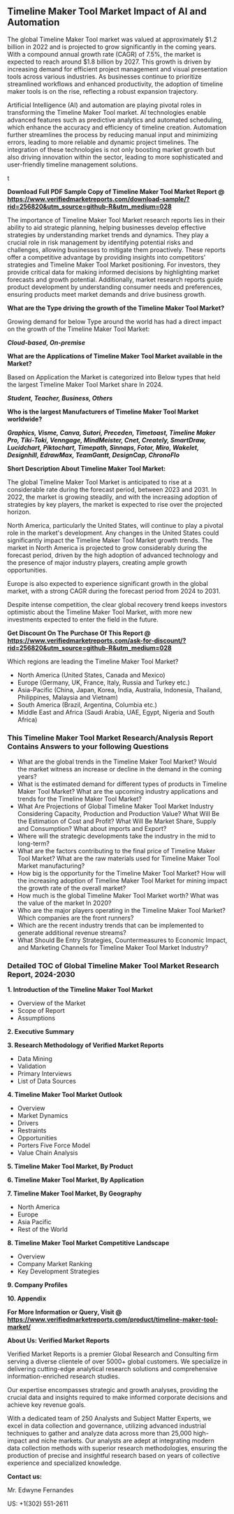 <h2>Timeline Maker Tool Market Impact of AI and Automation</h2><p>The global Timeline Maker Tool market was valued at approximately $1.2 billion in 2022 and is projected to grow significantly in the coming years. With a compound annual growth rate (CAGR) of 7.5%, the market is expected to reach around $1.8 billion by 2027. This growth is driven by increasing demand for efficient project management and visual presentation tools across various industries. As businesses continue to prioritize streamlined workflows and enhanced productivity, the adoption of timeline maker tools is on the rise, reflecting a robust expansion trajectory.</p><p>Artificial Intelligence (AI) and automation are playing pivotal roles in transforming the Timeline Maker Tool market. AI technologies enable advanced features such as predictive analytics and automated scheduling, which enhance the accuracy and efficiency of timeline creation. Automation further streamlines the process by reducing manual input and minimizing errors, leading to more reliable and dynamic project timelines. The integration of these technologies is not only boosting market growth but also driving innovation within the sector, leading to more sophisticated and user-friendly timeline management solutions.</p>t</p><p id="" class=""><strong>Download Full PDF Sample Copy of Timeline Maker Tool Market Report @ <a href="https://www.verifiedmarketreports.com/download-sample/?rid=256820&utm_source=github-R&utm_medium=028" target="_blank">https://www.verifiedmarketreports.com/download-sample/?rid=256820&utm_source=github-R&utm_medium=028</a></strong></p><p>The importance of&nbsp;Timeline Maker Tool Market research reports lies in their ability to aid strategic planning, helping businesses develop effective strategies by understanding market trends and dynamics. They play a crucial role in risk management by identifying potential risks and challenges, allowing businesses to mitigate them proactively. These reports offer a competitive advantage by providing insights into competitors' strategies and Timeline Maker Tool Market positioning. For investors, they provide critical data for making informed decisions by highlighting market forecasts and growth potential. Additionally, market research reports guide product development by understanding consumer needs and preferences, ensuring products meet market demands and drive business growth.</p><p><strong>What are the&nbsp;Type driving the growth of the Timeline Maker Tool Market?</strong></p><p id="" class="">Growing demand for below Type around the world has had a direct impact on the growth of the Timeline Maker Tool Market:</p><em><strong>Cloud-based, On-premise</strong></em></p><strong>What are the&nbsp;Applications&nbsp;of Timeline Maker Tool Market available in the Market?</strong></p><p id="" class="">Based on Application the Market is categorized into Below types that held the largest Timeline Maker Tool Market share In 2024.</p><em><strong>Student, Teacher, Business, Others</strong></em></p><strong>Who is the largest Manufacturers of Timeline Maker Tool Market worldwide?</strong></p><p><em><strong>Graphics, Visme, Canva, Sutori, Preceden, Timetoast, Timeline Maker Pro, Tiki-Toki, Venngage, MindMeister, Cnet, Creately, SmartDraw, Lucidchart, Piktochart, Timepath, Sinnaps, Fotor, Miro, Wakelet, Designhill, EdrawMax, TeamGantt, DesignCap, ChronoFlo</strong></em></p><p id="" class=""><strong>Short Description About Timeline Maker Tool Market:</strong></p><p>The global Timeline Maker Tool Market is anticipated to rise at a considerable rate during the forecast period, between 2023 and 2031. In 2022, the market is growing steadily, and with the increasing adoption of strategies by key players, the market is expected to rise over the projected horizon.</p><p>North America, particularly the United States, will continue to play a pivotal role in the market's development. Any changes in the United States could significantly impact the Timeline Maker Tool Market growth trends. The market in North America is projected to grow considerably during the forecast period, driven by the high adoption of advanced technology and the presence of major industry players, creating ample growth opportunities.</p><p>Europe is also expected to experience significant growth in the global market, with a strong CAGR during the forecast period from 2024 to 2031.</p><p>Despite intense competition, the clear global recovery trend keeps investors optimistic about the Timeline Maker Tool Market, with more new investments expected to enter the field in the future.</p><p id="" class=""><strong>Get Discount On The Purchase Of This Report @ <a href="https://www.verifiedmarketreports.com/ask-for-discount/?rid=256820&utm_source=github-R&utm_medium=028" target="_blank">https://www.verifiedmarketreports.com/ask-for-discount/?rid=256820&utm_source=github-R&utm_medium=028</a></strong></p>Which regions are leading the Timeline Maker Tool Market?</p><ul><li>North America (United States, Canada and Mexico)</li><li>Europe (Germany, UK, France, Italy, Russia and Turkey etc.)</li><li>Asia-Pacific (China, Japan, Korea, India, Australia, Indonesia, Thailand, Philippines, Malaysia and Vietnam)</li><li>South America (Brazil, Argentina, Columbia etc.)</li><li>Middle East and Africa (Saudi Arabia, UAE, Egypt, Nigeria and South Africa)</li></ul><h3 id="" class="">This Timeline Maker Tool Market Research/Analysis Report Contains Answers to your following Questions</h3><ul><li>What are the global trends in the Timeline Maker Tool Market? Would the market witness an increase or decline in the demand in the coming years?</li><li>What is the estimated demand for different types of products in Timeline Maker Tool Market? What are the upcoming industry applications and trends for the Timeline Maker Tool Market?</li><li>What Are Projections of Global Timeline Maker Tool Market Industry Considering Capacity, Production and Production Value? What Will Be the Estimation of Cost and Profit? What Will Be Market Share, Supply and Consumption? What about imports and Export?</li><li>Where will the strategic developments take the industry in the mid to long-term?</li><li>What are the factors contributing to the final price of Timeline Maker Tool Market? What are the raw materials used for Timeline Maker Tool Market manufacturing?</li><li>How big is the opportunity for the Timeline Maker Tool Market? How will the increasing adoption of Timeline Maker Tool Market for mining impact the growth rate of the overall market?</li><li>How much is the global Timeline Maker Tool Market worth? What was the value of the market In 2020?</li><li>Who are the major players operating in the Timeline Maker Tool Market? Which companies are the front runners?</li><li>Which are the recent industry trends that can be implemented to generate additional revenue streams?</li><li>What Should Be Entry Strategies, Countermeasures to Economic Impact, and Marketing Channels for Timeline Maker Tool Market Industry?</li></ul><h3 id="" class="">Detailed TOC of Global Timeline Maker Tool Market Research Report, 2024-2030</h3><p id="" class=""><strong>1. Introduction of the Timeline Maker Tool Market</strong></p><ul><li>Overview of the Market</li><li>Scope of Report</li><li>Assumptions</li></ul><p id="" class=""><strong>2. Executive Summary</strong></p><p id="" class=""><strong>3. Research Methodology of Verified Market Reports</strong></p><ul><li>Data Mining</li><li>Validation</li><li>Primary Interviews</li><li>List of Data Sources</li></ul><p id="" class=""><strong>4. Timeline Maker Tool Market Outlook</strong></p><ul><li>Overview</li><li>Market Dynamics</li><li>Drivers</li><li>Restraints</li><li>Opportunities</li><li>Porters Five Force Model</li><li>Value Chain Analysis</li></ul><p id="" class=""><strong>5. Timeline Maker Tool Market, By Product</strong></p><p id="" class=""><strong>6. Timeline Maker Tool Market, By Application</strong></p><p id="" class=""><strong>7. Timeline Maker Tool Market, By Geography</strong></p><ul><li>North America</li><li>Europe</li><li>Asia Pacific</li><li>Rest of the World</li></ul><p id="" class=""><strong>8. Timeline Maker Tool Market Competitive Landscape</strong></p><ul><li>Overview</li><li>Company Market Ranking</li><li>Key Development Strategies</li></ul><p id="" class=""><strong>9. Company Profiles</strong></p><p id="" class=""><strong>10. Appendix</strong></p><p id="" class=""><strong>For More Information or Query, Visit @ <a href="https://www.verifiedmarketreports.com/product/timeline-maker-tool-market/" target="_blank">https://www.verifiedmarketreports.com/product/timeline-maker-tool-market/</a></strong></p><p id="" class=""><strong>About Us: Verified Market Reports</strong></p><p id="" class="">Verified Market Reports is a premier Global Research and Consulting firm serving a diverse clientele of over 5000+ global customers. We specialize in delivering cutting-edge analytical research solutions and comprehensive information-enriched research studies.</p><p id="" class="">Our expertise encompasses strategic and growth analyses, providing the crucial data and insights required to make informed corporate decisions and achieve key revenue goals.</p><p id="" class="">With a dedicated team of 250 Analysts and Subject Matter Experts, we excel in data collection and governance, utilizing advanced industrial techniques to gather and analyze data across more than 25,000 high-impact and niche markets. Our analysts are adept at integrating modern data collection methods with superior research methodologies, ensuring the production of precise and insightful research based on years of collective experience and specialized knowledge.</p><p id="" class=""><strong>Contact us:</strong></p><p id="" class="">Mr. Edwyne Fernandes</p><p id="" class="">US: +1(302) 551-2611</p>